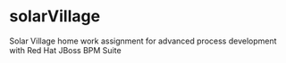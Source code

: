 # solarVillage
Solar Village home work assignment for advanced process development with Red Hat JBoss BPM Suite
